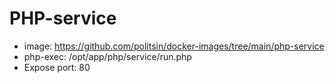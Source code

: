 # PHP-service

- image: https://github.com/politsin/docker-images/tree/main/php-service
- php-exec: /opt/app/php/service/run.php
- Expose port: 80
